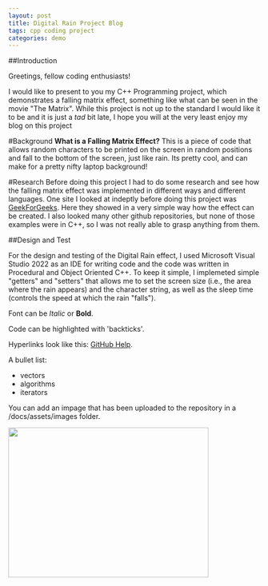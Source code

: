 ```yaml
---
layout: post
title: Digital Rain Project Blog
tags: cpp coding project
categories: demo
---
```

##Introduction

Greetings, fellow coding enthusiasts!

I would like to present to you my C++ Programming project, which demonstrates a falling matrix effect, something like what can be seen in the movie "The Matrix".
While this project is not up to the standard I would like it to be and it is just a *tad* bit late, I hope you will at the very least enjoy my blog on this project

#Background
**What is a Falling Matrix Effect?** 
This is a piece of code that allows random characters to be printed on the screen in random positions and fall to the bottom of the screen, just like rain. Its pretty cool, and can 
make for a pretty nifty laptop background!

#Research
Before doing this project I had to do some research and see how the falling matrix effect was implemented in different ways and different languages.
One site I looked at indeptly before doing this project was [GeekForGeeks](https://www.geeksforgeeks.org/implementation-falling-matrix/). 
Here they showed in a very simple way how the effect can be created. I also looked many other github repositories, but none of those examples were in C++, so I was not really able to
grasp anything from them.

##Design and Test

For the design and testing of the Digital Rain effect, I used Microsoft Visual Studio 2022 as an IDE for writing code and the code was written in Procedural and Object Oriented C++.
To keep it simple, I implemeted simple "getters" and "setters" that allows me to set the screen size (i.e., the area where the rain appears) and the character string, as well as the sleep time (controls the speed at which the rain "falls"). 


Font can be *Italic* or **Bold**.

Code can be highlighted with 'backticks'.

Hyperlinks look like this: [GitHub Help](https://help.github.com/).

A bullet list:

- vectors
- algorithms
- iterators

You can add an impage that has been uploaded to the repository in a /docs/assets/images folder.

<img src="https://raw.githubusercontent.com/JohnsonS1111/digital-rain-cpp/main/docs/assets/images/DigitalRain.png" width="400" height="300">
